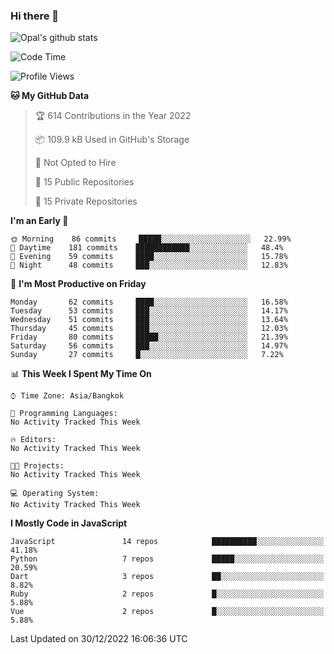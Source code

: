 ### Hi there 👋

![Opal's github stats](https://github-readme-stats.vercel.app/api?username=coolkidneversleep&count_private=true&show_icons=true&theme=radical)


<!--START_SECTION:waka-->
![Code Time](http://img.shields.io/badge/Code%20Time-64%20hrs%2038%20mins-blue)

![Profile Views](http://img.shields.io/badge/Profile%20Views-4-blue)

**🐱 My GitHub Data** 

> 🏆 614 Contributions in the Year 2022
 > 
> 📦 109.9 kB Used in GitHub's Storage 
 > 
> 🚫 Not Opted to Hire
 > 
> 📜 15 Public Repositories 
 > 
> 🔑 15 Private Repositories  
 > 
**I'm an Early 🐤** 

```text
🌞 Morning    86 commits     █████░░░░░░░░░░░░░░░░░░░░   22.99% 
🌆 Daytime    181 commits    ████████████░░░░░░░░░░░░░   48.4% 
🌃 Evening    59 commits     ████░░░░░░░░░░░░░░░░░░░░░   15.78% 
🌙 Night      48 commits     ███░░░░░░░░░░░░░░░░░░░░░░   12.83%

```
📅 **I'm Most Productive on Friday** 

```text
Monday       62 commits     ████░░░░░░░░░░░░░░░░░░░░░   16.58% 
Tuesday      53 commits     ███░░░░░░░░░░░░░░░░░░░░░░   14.17% 
Wednesday    51 commits     ███░░░░░░░░░░░░░░░░░░░░░░   13.64% 
Thursday     45 commits     ███░░░░░░░░░░░░░░░░░░░░░░   12.03% 
Friday       80 commits     █████░░░░░░░░░░░░░░░░░░░░   21.39% 
Saturday     56 commits     ███░░░░░░░░░░░░░░░░░░░░░░   14.97% 
Sunday       27 commits     █░░░░░░░░░░░░░░░░░░░░░░░░   7.22%

```


📊 **This Week I Spent My Time On** 

```text
⌚︎ Time Zone: Asia/Bangkok

💬 Programming Languages: 
No Activity Tracked This Week

🔥 Editors: 
No Activity Tracked This Week

🐱‍💻 Projects: 
No Activity Tracked This Week

💻 Operating System: 
No Activity Tracked This Week

```

**I Mostly Code in JavaScript** 

```text
JavaScript               14 repos            ██████████░░░░░░░░░░░░░░░   41.18% 
Python                   7 repos             █████░░░░░░░░░░░░░░░░░░░░   20.59% 
Dart                     3 repos             ██░░░░░░░░░░░░░░░░░░░░░░░   8.82% 
Ruby                     2 repos             █░░░░░░░░░░░░░░░░░░░░░░░░   5.88% 
Vue                      2 repos             █░░░░░░░░░░░░░░░░░░░░░░░░   5.88%

```



 Last Updated on 30/12/2022 16:06:36 UTC
<!--END_SECTION:waka-->

